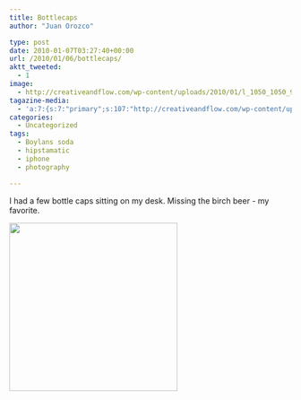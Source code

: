 ```yaml
---
title: Bottlecaps
author: "Juan Orozco" 

type: post
date: 2010-01-07T03:27:40+00:00
url: /2010/01/06/bottlecaps/
aktt_tweeted:
  - 1
image:
  - http://creativeandflow.com/wp-content/uploads/2010/01/l_1050_1050_909EE748-E6D5-4862-A751-23FC97BD5146.jpeg
tagazine-media:
  - 'a:7:{s:7:"primary";s:107:"http://creativeandflow.com/wp-content/uploads/2010/01/l_1050_1050_909EE748-E6D5-4862-A751-23FC97BD5146.jpeg";s:6:"images";a:1:{s:107:"http://creativeandflow.com/wp-content/uploads/2010/01/l_1050_1050_909EE748-E6D5-4862-A751-23FC97BD5146.jpeg";a:6:{s:8:"file_url";s:107:"http://creativeandflow.com/wp-content/uploads/2010/01/l_1050_1050_909EE748-E6D5-4862-A751-23FC97BD5146.jpeg";s:5:"width";s:3:"640";s:6:"height";s:3:"640";s:4:"type";s:5:"image";s:4:"area";s:6:"409600";s:9:"file_path";s:0:"";}}s:6:"videos";a:0:{}s:11:"image_count";s:1:"1";s:6:"author";s:7:"8033531";s:7:"blog_id";s:8:"17975075";s:9:"mod_stamp";s:19:"2010-01-07 03:27:40";}'
categories:
  - Uncategorized
tags:
  - Boylans soda
  - hipstamatic
  - iphone
  - photography

---
```

I had a few bottle caps sitting on my desk. Missing the birch beer - my favorite.

[<img class="alignnone size-full wp-image-364" src="https://i0.wp.com/creativeandflow.com/wp-content/uploads/2010/01/l_1050_1050_909EE748-E6D5-4862-A751-23FC97BD5146.jpeg?resize=300%2C300" alt="" width="300" height="300" data-recalc-dims="1" />][1]

 [1]: https://i0.wp.com/creativeandflow.com/wp-content/uploads/2010/01/l_1050_1050_909EE748-E6D5-4862-A751-23FC97BD5146.jpeg